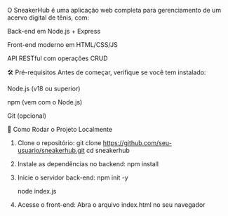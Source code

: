O SneakerHub é uma aplicação web completa para gerenciamento de um acervo digital de tênis, com:

Back-end em Node.js + Express

Front-end moderno em HTML/CSS/JS

API RESTful com operações CRUD

🛠 Pré-requisitos
Antes de começar, verifique se você tem instalado:

Node.js (v18 ou superior)

npm (vem com o Node.js)

Git (opcional)

🚀 Como Rodar o Projeto Localmente
1. Clone o repositório: 
git clone https://github.com/seu-usuario/sneakerhub.git
cd sneakerhub

2. Instale as dependências no backend:
npm install

3. Inicie o servidor back-end:
npm init -y

   node index.js

4. Acesse o front-end:
Abra o arquivo index.html no seu navegador

